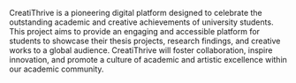 CreatiThrive is a pioneering digital platform designed to celebrate the outstanding academic and
creative achievements of university students. This project aims to provide an engaging and
accessible platform for students to showcase their thesis projects, research findings, and creative
works to a global audience. CreatiThrive will foster collaboration, inspire innovation, and
promote a culture of academic and artistic excellence within our academic community.
